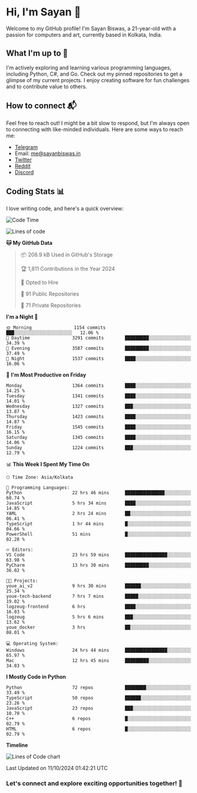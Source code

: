 # Hi, I'm Sayan 👋

Welcome to my GitHub profile! I'm Sayan Biswas, a 21-year-old with a passion for computers and art, currently based in Kolkata, India.

## What I'm up to 🚀

I'm actively exploring and learning various programming languages, including Python, C#, and Go. Check out my pinned repositories to get a glimpse of my current projects. I enjoy creating software for fun challenges and to contribute value to others.

## How to connect 📬

Feel free to reach out! I might be a bit slow to respond, but I'm always open to connecting with like-minded individuals. Here are some ways to reach me:

- [Telegram](https://t.me/dank_as_fuck)
- Email: [me@sayanbiswas.in](mailto:me@sayanbiswas.in)
- [Twitter](https://twitter.com/TheDankDel)
- [Reddit](https://www.reddit.com/user/dank_as_fuck_/)
- [Discord](https://discordapp.com/users/506536929152466945)

## Coding Stats 📊

I love writing code, and here's a quick overview:

<!--START_SECTION:waka-->
![Code Time](http://img.shields.io/badge/Code%20Time-1%2C867%20hrs%2021%20mins-blue)

![Lines of code](https://img.shields.io/badge/From%20Hello%20World%20I%27ve%20Written-6.2%20million%20lines%20of%20code-blue)

**🐱 My GitHub Data** 

> 📦 208.9 kB Used in GitHub's Storage 
 > 
> 🏆 1,811 Contributions in the Year 2024
 > 
> 💼 Opted to Hire
 > 
> 📜 91 Public Repositories 
 > 
> 🔑 71 Private Repositories 
 > 
**I'm a Night 🦉** 

```text
🌞 Morning                1154 commits        ███░░░░░░░░░░░░░░░░░░░░░░   12.06 % 
🌆 Daytime                3291 commits        █████████░░░░░░░░░░░░░░░░   34.39 % 
🌃 Evening                3587 commits        █████████░░░░░░░░░░░░░░░░   37.49 % 
🌙 Night                  1537 commits        ████░░░░░░░░░░░░░░░░░░░░░   16.06 % 
```
📅 **I'm Most Productive on Friday** 

```text
Monday                   1364 commits        ████░░░░░░░░░░░░░░░░░░░░░   14.25 % 
Tuesday                  1341 commits        ████░░░░░░░░░░░░░░░░░░░░░   14.01 % 
Wednesday                1327 commits        ███░░░░░░░░░░░░░░░░░░░░░░   13.87 % 
Thursday                 1423 commits        ████░░░░░░░░░░░░░░░░░░░░░   14.87 % 
Friday                   1545 commits        ████░░░░░░░░░░░░░░░░░░░░░   16.15 % 
Saturday                 1345 commits        ████░░░░░░░░░░░░░░░░░░░░░   14.06 % 
Sunday                   1224 commits        ███░░░░░░░░░░░░░░░░░░░░░░   12.79 % 
```


📊 **This Week I Spent My Time On** 

```text
🕑︎ Time Zone: Asia/Kolkata

💬 Programming Languages: 
Python                   22 hrs 46 mins      ███████████████░░░░░░░░░░   60.74 % 
JavaScript               5 hrs 34 mins       ████░░░░░░░░░░░░░░░░░░░░░   14.85 % 
YAML                     2 hrs 24 mins       ██░░░░░░░░░░░░░░░░░░░░░░░   06.41 % 
TypeScript               1 hr 44 mins        █░░░░░░░░░░░░░░░░░░░░░░░░   04.66 % 
PowerShell               51 mins             █░░░░░░░░░░░░░░░░░░░░░░░░   02.28 % 

🔥 Editors: 
VS Code                  23 hrs 59 mins      ████████████████░░░░░░░░░   63.98 % 
PyCharm                  13 hrs 30 mins      █████████░░░░░░░░░░░░░░░░   36.02 % 

🐱‍💻 Projects: 
youe_ai_v2               9 hrs 30 mins       ██████░░░░░░░░░░░░░░░░░░░   25.34 % 
youe-tech-backend        7 hrs 7 mins        █████░░░░░░░░░░░░░░░░░░░░   19.02 % 
logzeug-frontend         6 hrs               ████░░░░░░░░░░░░░░░░░░░░░   16.03 % 
logzeug                  5 hrs 6 mins        ███░░░░░░░░░░░░░░░░░░░░░░   13.62 % 
youe_docker              3 hrs               ██░░░░░░░░░░░░░░░░░░░░░░░   08.01 % 

💻 Operating System: 
Windows                  24 hrs 44 mins      ████████████████░░░░░░░░░   65.97 % 
Mac                      12 hrs 45 mins      █████████░░░░░░░░░░░░░░░░   34.03 % 
```

**I Mostly Code in Python** 

```text
Python                   72 repos            ████████░░░░░░░░░░░░░░░░░   33.49 % 
TypeScript               50 repos            ██████░░░░░░░░░░░░░░░░░░░   23.26 % 
JavaScript               23 repos            ███░░░░░░░░░░░░░░░░░░░░░░   10.70 % 
C++                      6 repos             █░░░░░░░░░░░░░░░░░░░░░░░░   02.79 % 
HTML                     6 repos             █░░░░░░░░░░░░░░░░░░░░░░░░   02.79 % 
```



**Timeline**

![Lines of Code chart](https://raw.githubusercontent.com/Dank-del/Dank-del/main/assets/bar_graph.png)


 Last Updated on 11/10/2024 01:42:21 UTC
<!--END_SECTION:waka-->

### Let's connect and explore exciting opportunities together! 🚀
